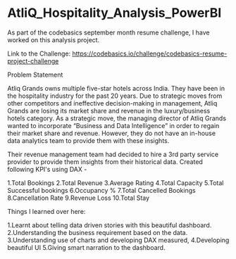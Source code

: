 # AtliQ_Hospitality_Analysis_PowerBI
As part of the codebasics september month resume challenge, I have worked on this analysis project.

Link to the Challenge: https://codebasics.io/challenge/codebasics-resume-project-challenge

Problem Statement

Atliq Grands owns multiple five-star hotels across India. They have been in the hospitality industry for the past 20 years. Due to strategic moves from other competitors and ineffective decision-making in management, Atliq Grands are losing its market share and revenue in the luxury/business hotels category. As a strategic move, the managing director of Atliq Grands wanted to incorporate “Business and Data Intelligence” in order to regain their market share and revenue. However, they do not have an in-house data analytics team to provide them with these insights.

Their revenue management team had decided to hire a 3rd party service provider to provide them insights from their historical data.
Created following KPI's using DAX -

1.Total Bookings
2.Total Revenue
3.Average Rating
4.Total Capacity
5.Total Successful bookings
6.Occupancy %
7.Total Cancelled Bookings
8.Cancellation Rate
9.Revenue Loss
10.Total Stay

Things I learned over here:

1.Learnt about telling data driven stories with this beautiful dashboard.
2.Understanding the business requirement based on the data.
3.Understanding use of charts and developing DAX measured,
4.Developing beautiful UI
5.Giving smart narration to the dashboard.
